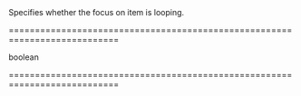 <!--**
/*-------------------------------------------
    Auto-generated file. Do not modify.
-------------------------------------------

**-->
<!--d-->Specifies whether the focus on item is looping.<!--/d-->
===========================================================================
<!--hidden--><!--/hidden-->
<!--type-->boolean<!--/type-->
===========================================================================

<!--shortDescription-->

<!--/shortDescription-->

<!--fullDescription-->

<!--/fullDescription-->